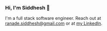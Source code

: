 ### Hi, I'm Siddhesh 👋

I'm a full stack software engineer. Reach out at ranade.siddhesh@gmail.com or at [my LinkedIn](linkedin.com/in/siddhesh-ranade).
